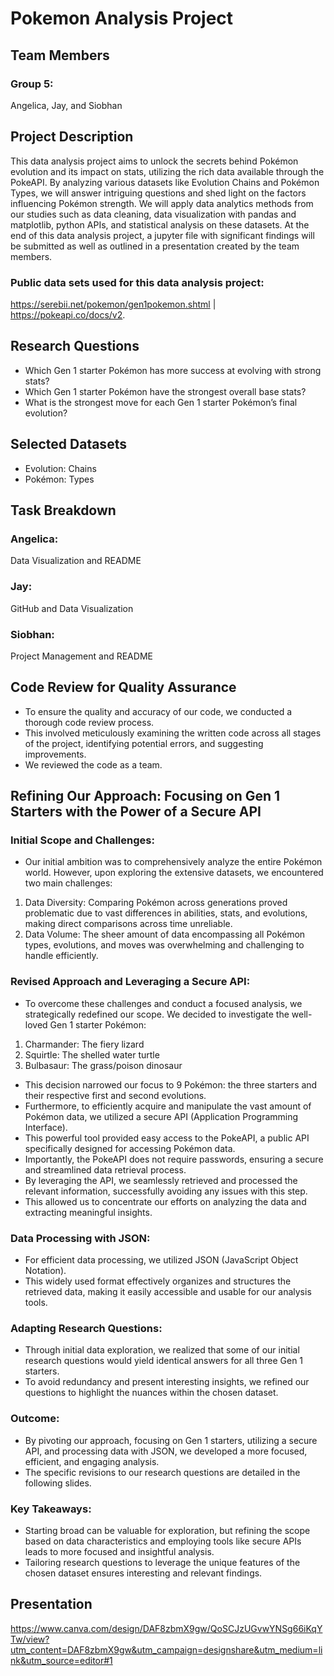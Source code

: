 # Pokemon Analysis Project

## Team Members
### Group 5:
Angelica, Jay, and Siobhan
 
## Project Description
This data analysis project aims to unlock the secrets behind Pokémon evolution and its impact on stats, utilizing the rich data available through the PokeAPI. By analyzing various datasets like Evolution Chains and Pokémon Types, we will answer intriguing questions and shed light on the factors influencing Pokémon strength. We will apply data analytics methods from our studies such as data cleaning, data visualization with pandas and matplotlib, python APIs, and statistical analysis on these datasets. At the end of this data analysis project, a jupyter file with significant findings will be submitted as well as outlined in a presentation created by the team members.

### Public data sets used for this data analysis project:
https://serebii.net/pokemon/gen1pokemon.shtml | https://pokeapi.co/docs/v2.

## Research Questions
* Which Gen 1 starter Pokémon has more success at evolving with strong stats?
* Which Gen 1 starter Pokémon have the strongest overall base stats?
* What is the strongest move for each Gen 1 starter Pokémon’s final evolution?

## Selected Datasets
* Evolution: Chains
* Pokémon: Types

## Task Breakdown
### Angelica:
Data Visualization and README
### Jay:
GitHub and Data Visualization
### Siobhan:
Project Management and README

## Code Review for Quality Assurance
* To ensure the quality and accuracy of our code, we conducted a thorough code review process.
* This involved meticulously examining the written code across all stages of the project, identifying potential errors, and suggesting improvements.
* We reviewed the code as a team.

## Refining Our Approach: Focusing on Gen 1 Starters with the Power of a Secure API

### Initial Scope and Challenges:
* Our initial ambition was to comprehensively analyze the entire Pokémon world. However, upon exploring the extensive datasets, we encountered two main challenges:
1. Data Diversity: Comparing Pokémon across generations proved problematic due to vast differences in abilities, stats, and evolutions, making direct comparisons across time unreliable.
2. Data Volume: The sheer amount of data encompassing all Pokémon types, evolutions, and moves was overwhelming and challenging to handle efficiently.
   
### Revised Approach and Leveraging a Secure API:
* To overcome these challenges and conduct a focused analysis, we strategically redefined our scope. We decided to investigate the well-loved Gen 1 starter Pokémon:
1. Charmander: The fiery lizard
2. Squirtle: The shelled water turtle
3. Bulbasaur: The grass/poison dinosaur
* This decision narrowed our focus to 9 Pokémon: the three starters and their respective first and second evolutions.
* Furthermore, to efficiently acquire and manipulate the vast amount of Pokémon data, we utilized a secure API (Application Programming Interface).
* This powerful tool provided easy access to the PokeAPI, a public API specifically designed for accessing Pokémon data.
* Importantly, the PokeAPI does not require passwords, ensuring a secure and streamlined data retrieval process.
* By leveraging the API, we seamlessly retrieved and processed the relevant information, successfully avoiding any issues with this step.
* This allowed us to concentrate our efforts on analyzing the data and extracting meaningful insights.

### Data Processing with JSON:
* For efficient data processing, we utilized JSON (JavaScript Object Notation).
* This widely used format effectively organizes and structures the retrieved data, making it easily accessible and usable for our analysis tools.

### Adapting Research Questions:
* Through initial data exploration, we realized that some of our initial research questions would yield identical answers for all three Gen 1 starters.
* To avoid redundancy and present interesting insights, we refined our questions to highlight the nuances within the chosen dataset.

### Outcome:
* By pivoting our approach, focusing on Gen 1 starters, utilizing a secure API, and processing data with JSON, we developed a more focused, efficient, and engaging analysis.
* The specific revisions to our research questions are detailed in the following slides.

### Key Takeaways:
* Starting broad can be valuable for exploration, but refining the scope based on data characteristics and employing tools like secure APIs leads to more focused and insightful analysis.
* Tailoring research questions to leverage the unique features of the chosen dataset ensures interesting and relevant findings.

## Presentation
https://www.canva.com/design/DAF8zbmX9gw/QoSCJzUGvwYNSg66iKqYTw/view?utm_content=DAF8zbmX9gw&utm_campaign=designshare&utm_medium=link&utm_source=editor#1
